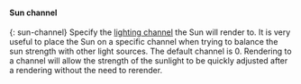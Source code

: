 ﻿
#### Sun channel
{: sun-channel}
Specify the [lighting channel](lights-tab.html#channel) the Sun will render to. It is very useful to place the Sun on a specific channel when trying to balance the sun strength with other light sources. The default channel is 0. Rendering to a channel will allow the strength of the sunlight to be quickly adjusted after a rendering without the need to rerender.
